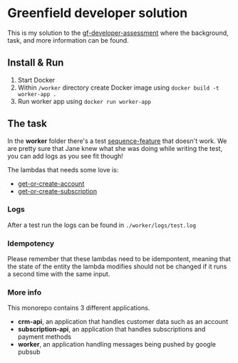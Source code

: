 # Greenfield developer solution

This is my solution to the [gf-developer-assessment](https://github.com/BonnierNews/gf-developer-assessment) where the background, task, and more information can be found.

## Install & Run

1. Start Docker
2. Within `/worker` directory create Docker image using `docker build -t worker-app .`
3. Run worker app using `docker run worker-app`


## The task

In the **worker** folder there's a test [sequence-feature](./worker/test/feature/order/sequence-feature.js) that doesn't work.
We are pretty sure that Jane knew what she was doing while writing the test, you can add logs as you see fit though!

The lambdas that needs some love is:
- [get-or-create-account](./worker/lib/lambdas/order/get-or-create-account.js)
- [get-or-create-subscription](./worker/lib/lambdas/order/get-or-create-subscription.js)

### Logs

After a test run the logs can be found in `./worker/logs/test.log`

### Idempotency

Please remember that these lambdas need to be idempontent, meaning that the state of the entity the lambda modifies should not be changed if it runs a second time with the same input.

### More info

This monorepo contains 3 different applications.
- **crm-api**, an application that handles customer data such as an account
- **subscription-api**, an application that handles subscriptions and payment methods
- **worker**, an application handling messages being pushed by google pubsub
